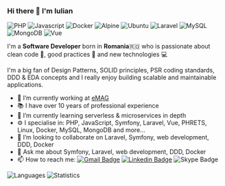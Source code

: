 ### Hi there 👋 I'm Iulian

![PHP](https://img.shields.io/badge/PHP-777BB4?style=for-the-badge&logo=php&logoColor=white)
![Javascript](https://img.shields.io/badge/JavaScript-F7DF1E?style=for-the-badge&logo=javascript&logoColor=black)
![Docker](https://img.shields.io/badge/Docker-2CA5E0?style=for-the-badge&logo=docker&logoColor=white)
![Alpine](https://img.shields.io/badge/Alpine_Linux-0D597F?style=for-the-badge&logo=alpine-linux&logoColor=white)
![Ubuntu](https://img.shields.io/badge/Ubuntu-E95420?style=for-the-badge&logo=ubuntu&logoColor=white)
![Laravel](https://img.shields.io/badge/Laravel-FF2D20?style=for-the-badge&logo=laravel&logoColor=white)
![MySQL](https://img.shields.io/badge/MySQL-00000F?style=for-the-badge&logo=mysql&logoColor=white)
![MongoDB](https://img.shields.io/badge/MongoDB-4EA94B?style=for-the-badge&logo=mongodb&logoColor=white)
![Vue](https://img.shields.io/badge/Vue.js-35495E?style=for-the-badge&logo=vue.js&logoColor=4FC08D)

I'm a **Software Developer** born in **Romania**🇷🇴 who is passionate about clean code 🧹, good practices 📖 and new technologies 💻 

I'm a big fan of Design Patterns, SOLID principles, PSR coding standards, DDD & EDA concepts and I really enjoy building scalable and maintainable applications.

- 🔭  I’m currently working at [eMAG](https://www.emag.ro/)
- 📚  I have over 10 years of professional experience
- 🌱  I’m currently learning serverless & microservices in depth
- ⚙️  I specialise in: PHP, JavaScript, Symfony, Laravel, Vue, PHRETS, Linux, Docker, MySQL, MongoDB and more...
- 👯  I’m looking to collaborate on Laravel, Symfony, web development, DDD, Docker
- 💬  Ask me about Symfony, Laravel, web development, DDD, Docker
- 📫  How to reach me: [![Gmail Badge](https://img.shields.io/badge/-iulyanpopa@gmail.com-D14836?style=flat&logo=Gmail&logoColor=white)](mailto:iulyanpopa@gmail.com "Connect via Email")
 [![Linkedin Badge](https://img.shields.io/badge/-Iulian%20Popa-0077B5?style=flat&logo=Linkedin&logoColor=white)](https://www.linkedin.com/in/iulyanpopa/ "Connect on LinkedIn")
 ![Skype Badge](https://img.shields.io/badge/-iulyanpopa-00aff0?style=flat&logo=Skype&logoColor=white)

 ![Languages](https://github-readme-stats.vercel.app/api/top-langs/?username=iulyanp&layout=compact&theme=dark)
 ![Statistics](https://github-readme-stats.vercel.app/api?username=iulyanp&hide=contribs,issues&layout=compact&theme=dark)
